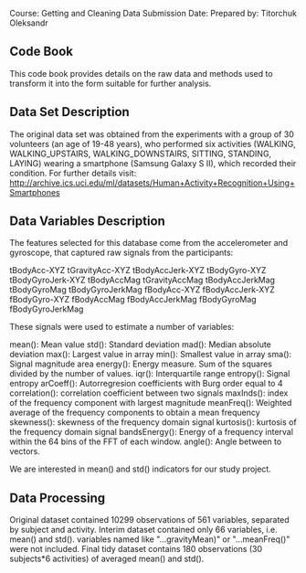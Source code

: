 Course: Getting and Cleaning Data
Submission Date:
Prepared by: Titorchuk Oleksandr

## Code Book

This code book provides details on the raw data and methods used to transform it into the form suitable for further analysis.

## Data Set Description
The original data set was obtained from the experiments with a group of 30 volunteers (an age of 19-48 years), who performed six activities (WALKING, WALKING_UPSTAIRS, WALKING_DOWNSTAIRS, SITTING, STANDING, LAYING) wearing a smartphone (Samsung Galaxy S II), which recorded their condition. 
For further details visit: http://archive.ics.uci.edu/ml/datasets/Human+Activity+Recognition+Using+Smartphones

## Data Variables Description
The features selected for this database come from the accelerometer and gyroscope, that captured raw signals from the participants:

tBodyAcc-XYZ
tGravityAcc-XYZ
tBodyAccJerk-XYZ
tBodyGyro-XYZ
tBodyGyroJerk-XYZ
tBodyAccMag
tGravityAccMag
tBodyAccJerkMag
tBodyGyroMag
tBodyGyroJerkMag
fBodyAcc-XYZ
fBodyAccJerk-XYZ
fBodyGyro-XYZ
fBodyAccMag
fBodyAccJerkMag
fBodyGyroMag
fBodyGyroJerkMag

These signals were used to estimate a number of variables:

mean(): Mean value
std(): Standard deviation
mad(): Median absolute deviation 
max(): Largest value in array
min(): Smallest value in array
sma(): Signal magnitude area
energy(): Energy measure. Sum of the squares divided by the number of values. 
iqr(): Interquartile range 
entropy(): Signal entropy
arCoeff(): Autorregresion coefficients with Burg order equal to 4
correlation(): correlation coefficient between two signals
maxInds(): index of the frequency component with largest magnitude
meanFreq(): Weighted average of the frequency components to obtain a mean frequency
skewness(): skewness of the frequency domain signal 
kurtosis(): kurtosis of the frequency domain signal 
bandsEnergy(): Energy of a frequency interval within the 64 bins of the FFT of each window.
angle(): Angle between to vectors.

We are interested in mean() and std() indicators for our study project.

## Data Processing
Original dataset contained 10299 observations of 561 variables, separated by subject and activity.
Interim dataset contained only 66 variables, i.e. mean() and std(). variables named like "...gravityMean)" or "...meanFreq()" were not included.
Final tidy dataset contains 180 observations (30 subjects*6 activities) of averaged mean() and std().
